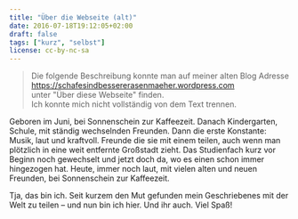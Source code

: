 ```yaml
---
title: "Über die Webseite (alt)"
date: 2016-07-18T19:12:05+02:00
draft: false
tags: ["kurz", "selbst"]
license: cc-by-nc-sa
---
```


> Die folgende Beschreibung konnte man auf meiner alten Blog Adresse  
> https://schafesindbessererasenmaeher.wordpress.com  
> unter "Über diese Webseite" finden.  
> Ich konnte mich nicht vollständig von dem Text trennen.

Geboren im Juni, bei Sonnenschein zur Kaffeezeit. Danach Kindergarten, Schule, mit ständig wechselnden Freunden. Dann die erste Konstante: Musik, laut und kraftvoll. Freunde die sie mit einem teilen, auch wenn man plötzlich in eine weit entfernte Großstadt zieht. Das Studienfach kurz vor Beginn noch gewechselt und jetzt doch da, wo es einen schon immer hingezogen hat. Heute, immer noch laut, mit vielen alten und neuen Freunden, bei Sonnenschein zur Kaffeezeit.

Tja, das bin ich. Seit kurzem den Mut gefunden mein Geschriebenes mit der Welt zu teilen – und nun bin ich hier. Und ihr auch. Viel Spaß!
